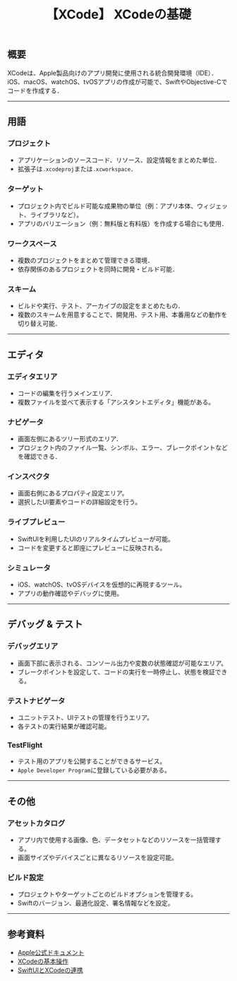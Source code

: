 ﻿---
title: 【XCode】 XCodeの基礎  
tags:  
  - XCode  
updated_at: ''  
id: 9f835213-a007-4729-b204-3465f7f79cf8  
---

## 概要
XCodeは、Apple製品向けのアプリ開発に使用される統合開発環境（IDE）．  
iOS、macOS、watchOS、tvOSアプリの作成が可能で、SwiftやObjective-Cでコードを作成する．  

---

## 用語

### プロジェクト
- アプリケーションのソースコード、リソース、設定情報をまとめた単位．
- 拡張子は`.xcodeproj`または`.xcworkspace`．

### ターゲット
- プロジェクト内でビルド可能な成果物の単位（例：アプリ本体、ウィジェット、ライブラリなど）。
- アプリのバリエーション（例：無料版と有料版）を作成する場合にも使用．

### ワークスペース
- 複数のプロジェクトをまとめて管理できる環境．
- 依存関係のあるプロジェクトを同時に開発・ビルド可能．

### スキーム
- ビルドや実行、テスト、アーカイブの設定をまとめたもの．
- 複数のスキームを用意することで、開発用、テスト用、本番用などの動作を切り替え可能．

---

## エディタ

### エディタエリア
- コードの編集を行うメインエリア．
- 複数ファイルを並べて表示する「アシスタントエディタ」機能がある。

### ナビゲータ
- 画面左側にあるツリー形式のエリア．
- プロジェクト内のファイル一覧、シンボル、エラー、ブレークポイントなどを確認できる．

### インスペクタ
- 画面右側にあるプロパティ設定エリア。
- 選択したUI要素やコードの詳細設定を行う。

### ライブプレビュー
- SwiftUIを利用したUIのリアルタイムプレビューが可能。
- コードを変更すると即座にプレビューに反映される。

### シミュレータ
- iOS、watchOS、tvOSデバイスを仮想的に再現するツール。
- アプリの動作確認やデバッグに使用。

---

## デバッグ & テスト

### デバッグエリア
- 画面下部に表示される、コンソール出力や変数の状態確認が可能なエリア。
- ブレークポイントを設定して、コードの実行を一時停止し、状態を検証できる。

### テストナビゲータ
- ユニットテスト、UIテストの管理を行うエリア。
- 各テストの実行結果が確認可能。

### TestFlight
- テスト用のアプリを公開することができるサービス。
- `Apple Developer Program`に登録している必要がある。

---

## その他

### アセットカタログ
- アプリ内で使用する画像、色、データセットなどのリソースを一括管理する。
- 画面サイズやデバイスごとに異なるリソースを設定可能。

### ビルド設定
- プロジェクトやターゲットごとのビルドオプションを管理する。
- Swiftのバージョン、最適化設定、署名情報などを設定。

---

## 参考資料

- [Apple公式ドキュメント](https://developer.apple.com/documentation/xcode)
- [XCodeの基本操作](https://developer.apple.com/xcode/)
- [SwiftUIとXCodeの連携](https://developer.apple.com/documentation/swiftui)
